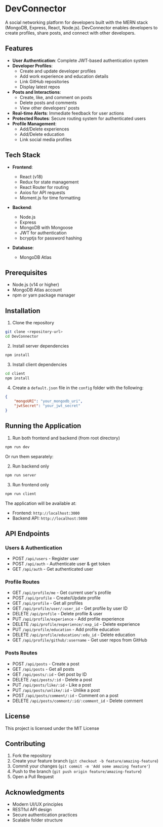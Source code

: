 # DevConnector

A social networking platform for developers built with the MERN stack (MongoDB, Express, React, Node.js). DevConnector enables developers to create profiles, share posts, and connect with other developers.

## Features

- **User Authentication**: Complete JWT-based authentication system
- **Developer Profiles**: 
  - Create and update developer profiles
  - Add work experience and education details
  - Link GitHub repositories
  - Display latest repos
- **Posts and Interactions**:
  - Create, like, and comment on posts
  - Delete posts and comments
  - View other developers' posts
- **Real-time Alerts**: Immediate feedback for user actions
- **Protected Routes**: Secure routing system for authenticated users
- **Profile Management**:
  - Add/Delete experiences
  - Add/Delete education
  - Link social media profiles

## Tech Stack

- **Frontend**:
  - React (v18)
  - Redux for state management
  - React Router for routing
  - Axios for API requests
  - Moment.js for time formatting
  
- **Backend**:
  - Node.js
  - Express
  - MongoDB with Mongoose
  - JWT for authentication
  - bcryptjs for password hashing
  
- **Database**:
  - MongoDB Atlas

## Prerequisites

- Node.js (v14 or higher)
- MongoDB Atlas account
- npm or yarn package manager

## Installation

1. Clone the repository
```bash
git clone <repository-url>
cd DevConnector
```

2. Install server dependencies
```bash
npm install
```

3. Install client dependencies
```bash
cd client
npm install
```

4. Create a `default.json` file in the `config` folder with the following:
```json
{
    "mongoURI": "your_mongodb_uri",
    "jwtSecret": "your_jwt_secret"
}
```

## Running the Application

1. Run both frontend and backend (from root directory)
```bash
npm run dev
```

Or run them separately:

2. Run backend only
```bash
npm run server
```

3. Run frontend only
```bash
npm run client
```

The application will be available at:
- Frontend: `http://localhost:3000`
- Backend API: `http://localhost:5000`

## API Endpoints

### Users & Authentication
- POST `/api/users` - Register user
- POST `/api/auth` - Authenticate user & get token
- GET `/api/auth` - Get authenticated user

### Profile Routes
- GET `/api/profile/me` - Get current user's profile
- POST `/api/profile` - Create/Update profile
- GET `/api/profile` - Get all profiles
- GET `/api/profile/user/:user_id` - Get profile by user ID
- DELETE `/api/profile` - Delete profile & user
- PUT `/api/profile/experience` - Add profile experience
- DELETE `/api/profile/experience/:exp_id` - Delete experience
- PUT `/api/profile/education` - Add profile education
- DELETE `/api/profile/education/:edu_id` - Delete education
- GET `/api/profile/github/:username` - Get user repos from GitHub

### Posts Routes
- POST `/api/posts` - Create a post
- GET `/api/posts` - Get all posts
- GET `/api/posts/:id` - Get post by ID
- DELETE `/api/posts/:id` - Delete a post
- PUT `/api/posts/like/:id` - Like a post
- PUT `/api/posts/unlike/:id` - Unlike a post
- POST `/api/posts/comment/:id` - Comment on a post
- DELETE `/api/posts/comment/:id/:comment_id` - Delete comment

## License

This project is licensed under the MIT License

## Contributing

1. Fork the repository
2. Create your feature branch (`git checkout -b feature/amazing-feature`)
3. Commit your changes (`git commit -m 'Add some amazing feature'`)
4. Push to the branch (`git push origin feature/amazing-feature`)
5. Open a Pull Request

## Acknowledgments

- Modern UI/UX principles
- RESTful API design
- Secure authentication practices
- Scalable folder structure
